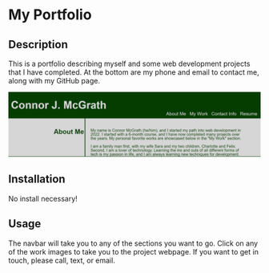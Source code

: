 # My Portfolio

## Description

This is a portfolio describing myself and some web development projects that I have completed.
At the bottom are my phone and email to contact me, along with my GitHub page.

![Webpage snippet](\assets\images\Webpage-Screenshot.png)

## Installation

No install necessary!

## Usage

The navbar will take you to any of the sections you want to go.
Click on any of the work images to take you to the project webpage.
If you want to get in touch, please call, text, or email.
